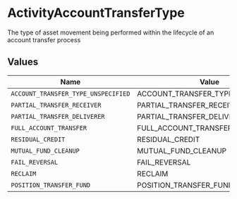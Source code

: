 # ActivityAccountTransferType

The type of asset movement being performed within the lifecycle of an account transfer process


## Values

| Name                                | Value                               |
| ----------------------------------- | ----------------------------------- |
| `ACCOUNT_TRANSFER_TYPE_UNSPECIFIED` | ACCOUNT_TRANSFER_TYPE_UNSPECIFIED   |
| `PARTIAL_TRANSFER_RECEIVER`         | PARTIAL_TRANSFER_RECEIVER           |
| `PARTIAL_TRANSFER_DELIVERER`        | PARTIAL_TRANSFER_DELIVERER          |
| `FULL_ACCOUNT_TRANSFER`             | FULL_ACCOUNT_TRANSFER               |
| `RESIDUAL_CREDIT`                   | RESIDUAL_CREDIT                     |
| `MUTUAL_FUND_CLEANUP`               | MUTUAL_FUND_CLEANUP                 |
| `FAIL_REVERSAL`                     | FAIL_REVERSAL                       |
| `RECLAIM`                           | RECLAIM                             |
| `POSITION_TRANSFER_FUND`            | POSITION_TRANSFER_FUND              |